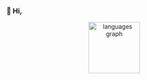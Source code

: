 ### 👋 Hi,

<div align="center">
  <img src="https://github-readme-stats.vercel.app/api/top-langs?username=VictorMirandaReis&locale=en&hide_title=true&layout=compact&card_width=320&langs_count=5&theme=dark&hide_border=true&order=2" height="120" alt="languages graph"  />
</div>
